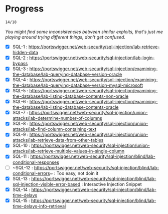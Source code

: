 # Progress

```bash
14/18
```

*You might find some inconsistencies between similar exploits, that's just me playing around trying different things, don't get confused.*

  - [x] SQL-1 : https://portswigger.net/web-security/sql-injection/lab-retrieve-hidden-data
  - [x] SQL-2 : https://portswigger.net/web-security/sql-injection/lab-login-bypass
  - [x] SQL-3 : https://portswigger.net/web-security/sql-injection/examining-the-database/lab-querying-database-version-oracle
  - [x] SQL-4 : https://portswigger.net/web-security/sql-injection/examining-the-database/lab-querying-database-version-mysql-microsoft
  - [x] SQL-5 : https://portswigger.net/web-security/sql-injection/examining-the-database/lab-listing-database-contents-non-oracle
  - [x] SQL-6 : https://portswigger.net/web-security/sql-injection/examining-the-database/lab-listing-database-contents-oracle
  - [x] SQL-7 : https://portswigger.net/web-security/sql-injection/union-attacks/lab-determine-number-of-columns
  - [x] SQL-8 : https://portswigger.net/web-security/sql-injection/union-attacks/lab-find-column-containing-text
  - [x] SQL-9 : https://portswigger.net/web-security/sql-injection/union-attacks/lab-retrieve-data-from-other-tables
  - [x] SQL-10 : https://portswigger.net/web-security/sql-injection/union-attacks/lab-retrieve-multiple-values-in-single-column
  - [x] SQL-11 : https://portswigger.net/web-security/sql-injection/blind/lab-conditional-responses
  - [ ] ~SQL-12 : https://portswigger.net/web-security/sql-injection/blind/lab-conditional-errors~ : Too easy, not doin it
  - [x] SQL-13 : https://portswigger.net/web-security/sql-injection/blind/lab-sql-injection-visible-error-based : Interactive Injection Snippet
  - [x] SQL-14 : https://portswigger.net/web-security/sql-injection/blind/lab-time-delays
  - [X] SQL-15 : https://portswigger.net/web-security/sql-injection/blind/lab-time-delays-info-retrieval
